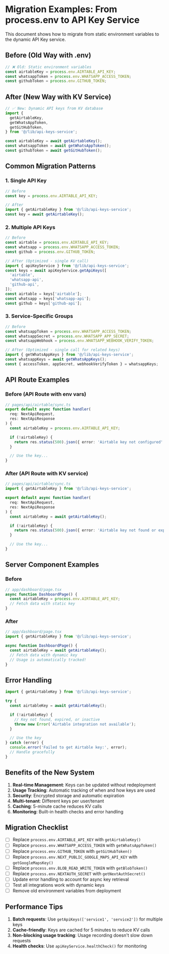 # Migration Examples: From process.env to API Key Service

This document shows how to migrate from static environment variables to the dynamic API Key service.

## Before (Old Way with .env)

```typescript
// ❌ Old: Static environment variables
const airtableKey = process.env.AIRTABLE_API_KEY;
const whatsappToken = process.env.WHATSAPP_ACCESS_TOKEN;
const githubToken = process.env.GITHUB_TOKEN;
```

## After (New Way with KV Service)

```typescript
// ✅ New: Dynamic API keys from KV database
import {
  getAirtableKey,
  getWhatsAppToken,
  getGitHubToken,
} from '@/lib/api-keys-service';

const airtableKey = await getAirtableKey();
const whatsappToken = await getWhatsAppToken();
const githubToken = await getGitHubToken();
```

## Common Migration Patterns

### 1. Single API Key

```typescript
// Before
const key = process.env.AIRTABLE_API_KEY;

// After
import { getAirtableKey } from '@/lib/api-keys-service';
const key = await getAirtableKey();
```

### 2. Multiple API Keys

```typescript
// Before
const airtable = process.env.AIRTABLE_API_KEY;
const whatsapp = process.env.WHATSAPP_ACCESS_TOKEN;
const github = process.env.GITHUB_TOKEN;

// After (Optimized - single KV call)
import { apiKeyService } from '@/lib/api-keys-service';
const keys = await apiKeyService.getApiKeys([
  'airtable',
  'whatsapp-api',
  'github-api',
]);
const airtable = keys['airtable'];
const whatsapp = keys['whatsapp-api'];
const github = keys['github-api'];
```

### 3. Service-Specific Groups

```typescript
// Before
const whatsappToken = process.env.WHATSAPP_ACCESS_TOKEN;
const whatsappSecret = process.env.WHATSAPP_APP_SECRET;
const whatsappWebhook = process.env.WHATSAPP_WEBHOOK_VERIFY_TOKEN;

// After (Optimized - single call for related keys)
import { getWhatsAppKeys } from '@/lib/api-keys-service';
const whatsappKeys = await getWhatsAppKeys();
const { accessToken, appSecret, webhookVerifyToken } = whatsappKeys;
```

## API Route Examples

### Before (API Route with env vars)

```typescript
// pages/api/airtable/sync.ts
export default async function handler(
  req: NextApiRequest,
  res: NextApiResponse
) {
  const airtableKey = process.env.AIRTABLE_API_KEY;

  if (!airtableKey) {
    return res.status(500).json({ error: 'Airtable key not configured' });
  }

  // Use the key...
}
```

### After (API Route with KV service)

```typescript
// pages/api/airtable/sync.ts
import { getAirtableKey } from '@/lib/api-keys-service';

export default async function handler(
  req: NextApiRequest,
  res: NextApiResponse
) {
  const airtableKey = await getAirtableKey();

  if (!airtableKey) {
    return res.status(500).json({ error: 'Airtable key not found or expired' });
  }

  // Use the key...
}
```

## Server Component Examples

### Before

```typescript
// app/dashboard/page.tsx
async function DashboardPage() {
  const airtableKey = process.env.AIRTABLE_API_KEY;
  // Fetch data with static key
}
```

### After

```typescript
// app/dashboard/page.tsx
import { getAirtableKey } from '@/lib/api-keys-service';

async function DashboardPage() {
  const airtableKey = await getAirtableKey();
  // Fetch data with dynamic key
  // Usage is automatically tracked!
}
```

## Error Handling

```typescript
import { getAirtableKey } from '@/lib/api-keys-service';

try {
  const airtableKey = await getAirtableKey();

  if (!airtableKey) {
    // Key not found, expired, or inactive
    throw new Error('Airtable integration not available');
  }

  // Use the key
} catch (error) {
  console.error('Failed to get Airtable key:', error);
  // Handle gracefully
}
```

## Benefits of the New System

1. **Real-time Management**: Keys can be updated without redeployment
2. **Usage Tracking**: Automatic tracking of when and how keys are used
3. **Security**: Encrypted storage and automatic expiration
4. **Multi-tenant**: Different keys per user/tenant
5. **Caching**: 5-minute cache reduces KV calls
6. **Monitoring**: Built-in health checks and error handling

## Migration Checklist

- [ ] Replace `process.env.AIRTABLE_API_KEY` with `getAirtableKey()`
- [ ] Replace `process.env.WHATSAPP_ACCESS_TOKEN` with `getWhatsAppToken()`
- [ ] Replace `process.env.GITHUB_TOKEN` with `getGitHubToken()`
- [ ] Replace `process.env.NEXT_PUBLIC_GOOGLE_MAPS_API_KEY` with `getGoogleMapsKey()`
- [ ] Replace `process.env.BLOB_READ_WRITE_TOKEN` with `getBlobToken()`
- [ ] Replace `process.env.NEXTAUTH_SECRET` with `getNextAuthSecret()`
- [ ] Update error handling to account for async key retrieval
- [ ] Test all integrations work with dynamic keys
- [ ] Remove old environment variables from deployment

## Performance Tips

1. **Batch requests**: Use `getApiKeys(['service1', 'service2'])` for multiple keys
2. **Cache-friendly**: Keys are cached for 5 minutes to reduce KV calls
3. **Non-blocking usage tracking**: Usage recording doesn't slow down requests
4. **Health checks**: Use `apiKeyService.healthCheck()` for monitoring
